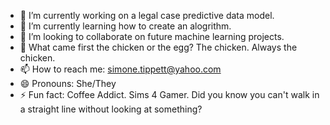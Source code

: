 - 🔭 I’m currently working on a legal case predictive data model. 
- 🌱 I’m currently learning how to create an alogrithm. 
- 👯 I’m looking to collaborate on future machine learning projects.
- 💬 What came first the chicken or the egg? The chicken. Always the chicken.
- 📫 How to reach me: simone.tippett@yahoo.com
- 😄 Pronouns: She/They
- ⚡ Fun fact: Coffee Addict. Sims 4 Gamer. Did you know you can't walk in a straight line without looking at something?
